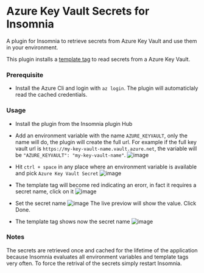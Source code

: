 # Azure Key Vault Secrets for Insomnia
A plugin for Insomnia to retrieve secrets from Azure Key Vault and use them in your environment.

This plugin installs a [template tag](https://docs.insomnia.rest/insomnia/template-tags) to read secrets from a Azure Key Vault.

### Prerequisite
- Install the Azure Cli and login with `az login`. The plugin will automaticlaly read the cached credentials.

### Usage
- Install the plugin from the Insomnia plugin Hub
- Add an environment variable with the name `AZURE_KEYVAULT`, only the name will do, the plugin will create the full url. For example if the full key vault url is `https://my-key-vault-name.vault.azure.net`, the variable will be `"AZURE_KEYVAULT": "my-key-vault-name"`.
![image](https://user-images.githubusercontent.com/13535297/205342705-b6b1a760-d6be-41c4-8477-9a0450faf65b.png)

- Hit `ctrl + space` in any place where an environment variable is available and pick `Azure Key Vault Secret`
![image](https://user-images.githubusercontent.com/13535297/205342824-e0227fcb-d0a4-4ecc-991e-9a8e2de4a1b2.png)

- The template tag will become red indicating an erorr, in fact it requires a secret name, click on it
![image](https://user-images.githubusercontent.com/13535297/205342990-200ad999-288e-40a2-94eb-7155a24ca633.png)

- Set the secret name
![image](https://user-images.githubusercontent.com/13535297/205344816-5ed8e14e-b740-4b45-b67d-2d522d58b68a.png)
The live previow will show the value. Click Done.

- The template tag shows now the secret name
![image](https://user-images.githubusercontent.com/13535297/205344947-a68de70e-d9fc-417d-814a-80e4b0e3766f.png)

### Notes
The secrets are retrieved once and cached for the lifetime of the application because Insomnia evaluates all environment variables and template tags very often.
To force the retrival of the secrets simply restart Insomnia.
